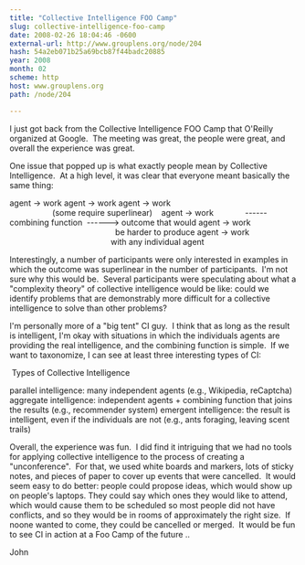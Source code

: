 ```yaml
---
title: "Collective Intelligence FOO Camp"
slug: collective-intelligence-foo-camp
date: 2008-02-26 18:04:46 -0600
external-url: http://www.grouplens.org/node/204
hash: 54a2eb071b25a69bcb87f44badc20885
year: 2008
month: 02
scheme: http
host: www.grouplens.org
path: /node/204

---
```



I just got back from the Collective Intelligence FOO Camp that O'Reilly organized at Google.  The meeting was great, the people were great, and overall the experience was great. 



One issue that popped up is what exactly people mean by Collective Intelligence.  At a high level, it was clear that everyone meant basically the same thing:



agent -> work
agent -> work
agent -> work                                                                 (some require superlinear)    
agent -> work              ------ combining function  ------> outcome that would
agent -> work                                                                   be harder to produce
agent -> work                                                                   with any individual agent



Interestingly, a number of participants were only interested in examples in which the outcome was superlinear in the number of participants.  I'm not sure why this would be.  Several participants were speculating about what a "complexity theory" of collective intelligence would be like: could we identify problems that are demonstrably more difficult for a collective intelligence to solve than other problems?  



I'm personally more of a "big tent" CI guy.  I think that as long as the result is intelligent, I'm okay with situations in which the individuals agents are providing the real intelligence, and the combining function is simple.  If we want to taxonomize, I can see at least three interesting types of CI: 



 Types of Collective Intelligence



parallel intelligence: many independent agents (e.g., Wikipedia, reCaptcha)
aggregate intelligence: independent agents + combining function that joins the results (e.g., recommender system)
emergent intelligence: the result is intelligent, even if the individuals are not (e.g., ants foraging, leaving scent trails)


Overall, the experience was fun.  I did find it intriguing that we had no tools for applying collective intelligence to the process of creating a "unconference".  For that, we used white boards and markers, lots of sticky notes, and pieces of paper to cover up events that were cancelled.  It would seem easy to do better: people could propose ideas, which would show up on people's laptops. They could say which ones they would like to attend, which would cause them to be scheduled so most people did not have conflicts, and so they would be in rooms of approximately the right size.  If noone wanted to come, they could be cancelled or merged.  It would be fun to see CI in action at a Foo Camp of the future ..



John



 


